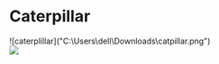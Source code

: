 <h1>Caterpillar</h1>
![caterplillar]("C:\Users\dell\Downloads\catpillar.png")
<div>
  <img src="C:\Users\dell\Downloads\catpillar.png">&nbsp;
    
</div>
